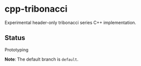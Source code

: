 # cpp-tribonacci
Experimental header-only tribonacci series C++ implementation.

## Status
Prototyping

**Note**: The default branch is `default`.

